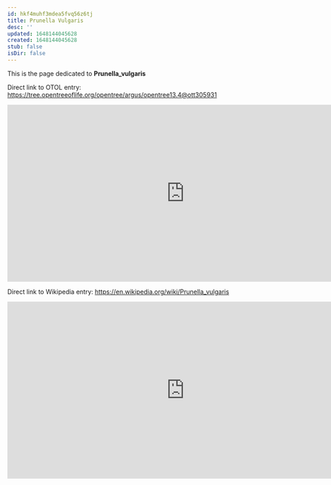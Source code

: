 ```yaml
---
id: hkf4muhf3mdea5fvq56z6tj
title: Prunella Vulgaris
desc: ''
updated: 1648144045628
created: 1648144045628
stub: false
isDir: false
---
```

This is the page dedicated to **Prunella_vulgaris**


Direct link to OTOL entry: https://tree.opentreeoflife.org/opentree/argus/opentree13.4@ott305931



<html>
    <body>
    <iframe src="https://tree.opentreeoflife.org/opentree/argus/opentree13.4@ott305931"
    width="800" height="400" frameborder="0" allowfullscreen> </iframe>
    </body>
</html>
    


Direct link to Wikipedia entry: https://en.wikipedia.org/wiki/Prunella_vulgaris



<html>
    <body>
    <iframe src="https://en.wikipedia.org/wiki/Prunella_vulgaris"
    width="800" height="400" frameborder="0" allowfullscreen> </iframe>
    </body>
</html>
    
